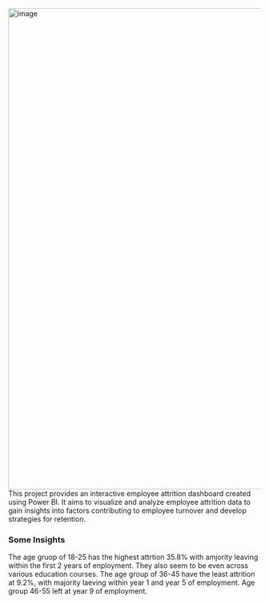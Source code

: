 <img width="962" alt="image" src="https://github.com/KeSeaman/PowerBI_Visualization/assets/47137805/fbf73028-23fa-4d25-98cf-3329c3c0db2b">
This project provides an interactive employee attrition dashboard created using Power BI. 
It aims to visualize and analyze employee attrition data to gain insights into factors contributing to employee turnover and develop strategies for retention.

### Some Insights
The age gruop of 18-25 has the highest attrtion 35.8% with amjority leaving within the first 2 years of enployment. They also seem to be even across various education courses.
The age group of 36-45 have the least attrition at 9.2%, with majority laeving within year 1 and year 5 of employment.
Age group 46-55 left at year 9 of employment.
